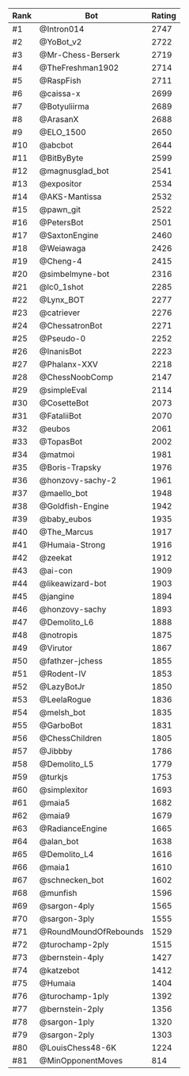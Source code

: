 Rank|Bot|Rating
---|---|---
#1|@Intron014|2747
#2|@YoBot_v2|2722
#3|@Mr-Chess-Berserk|2719
#4|@TheFreshman1902|2714
#5|@RaspFish|2711
#6|@caissa-x|2699
#7|@Botyuliirma|2689
#8|@ArasanX|2688
#9|@ELO_1500|2650
#10|@abcbot|2644
#11|@BitByByte|2599
#12|@magnusglad_bot|2541
#13|@expositor|2534
#14|@AKS-Mantissa|2532
#15|@pawn_git|2522
#16|@PetersBot|2501
#17|@SaxtonEngine|2460
#18|@Weiawaga|2426
#19|@Cheng-4|2415
#20|@simbelmyne-bot|2316
#21|@lc0_1shot|2285
#22|@Lynx_BOT|2277
#23|@catriever|2276
#24|@ChessatronBot|2271
#25|@Pseudo-0|2252
#26|@InanisBot|2223
#27|@Phalanx-XXV|2218
#28|@ChessNoobComp|2147
#29|@simpleEval|2114
#30|@CosetteBot|2073
#31|@FataliiBot|2070
#32|@eubos|2061
#33|@TopasBot|2002
#34|@matmoi|1981
#35|@Boris-Trapsky|1976
#36|@honzovy-sachy-2|1961
#37|@maello_bot|1948
#38|@Goldfish-Engine|1942
#39|@baby_eubos|1935
#40|@The_Marcus|1917
#41|@Humaia-Strong|1916
#42|@zeekat|1912
#43|@ai-con|1909
#44|@likeawizard-bot|1903
#45|@jangine|1894
#46|@honzovy-sachy|1893
#47|@Demolito_L6|1888
#48|@notropis|1875
#49|@Virutor|1867
#50|@fathzer-jchess|1855
#51|@Rodent-IV|1853
#52|@LazyBotJr|1850
#53|@LeelaRogue|1836
#54|@melsh_bot|1835
#55|@GarboBot|1831
#56|@ChessChildren|1805
#57|@Jibbby|1786
#58|@Demolito_L5|1779
#59|@turkjs|1753
#60|@simplexitor|1693
#61|@maia5|1682
#62|@maia9|1679
#63|@RadianceEngine|1665
#64|@alan_bot|1638
#65|@Demolito_L4|1616
#66|@maia1|1610
#67|@schnecken_bot|1602
#68|@munfish|1596
#69|@sargon-4ply|1565
#70|@sargon-3ply|1555
#71|@RoundMoundOfRebounds|1529
#72|@turochamp-2ply|1515
#73|@bernstein-4ply|1427
#74|@katzebot|1412
#75|@Humaia|1404
#76|@turochamp-1ply|1392
#77|@bernstein-2ply|1356
#78|@sargon-1ply|1320
#79|@sargon-2ply|1303
#80|@LouisChess48-6K|1224
#81|@MinOpponentMoves|814
